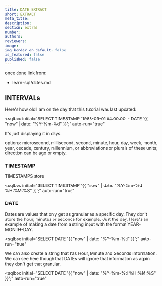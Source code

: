 ```yaml
---
title: DATE EXTRACT
short: EXTRACT
meta_title:
description:
section: extras
number:
authors:
reviewers:
image:
img_border_on_default: false
is_featured: false
published: false
---
```

once done link from:
 - learn-sql/dates.md




 ## INTERVALs

 Here's how old I am on the day that this tutorial was last updated:

 <sqlbox
   initial="SELECT TIMESTAMP '1983-05-01 04:00:00' - DATE '{{ "now" | date: "%Y-%m-%d" }}';"
   auto-run="true"
 ></sqlbox>

 It's just displaying it in days.


 options: microsecond, millisecond, second, minute, hour, day, week, month, year, decade, century, millennium, or abbreviations or plurals of these units; direction can be ago or empty.



 ### TIMESTAMP

 TIMESTAMPS store

 <sqlbox
   initial="SELECT TIMESTAMP '{{ "now" | date: "%Y-%m-%d %H:%M:%S" }}';"
   auto-run="true"
 ></sqlbox>

 ### DATE

 Dates are values that only get as granular as a specific day.  They don't store the hour, minutes or seconds for example.  Just the day.  Here's an example of making a date from a string input with the format YEAR-MONTH-DAY.

 <sqlbox
   initial="SELECT DATE '{{ "now" | date: "%Y-%m-%d" }}';"
   auto-run="true"
 ></sqlbox>

 We can also create a string that has Hour, Minute and Seconds information.  We can see here though that DATEs will ignore that information as again they don't get that granular.

 <sqlbox
   initial="SELECT DATE '{{ "now" | date: "%Y-%m-%d %H:%M:%S" }}';"
   auto-run="true"
 ></sqlbox>
